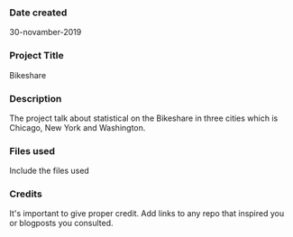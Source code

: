 ### Date created
30-novamber-2019
### Project Title
Bikeshare

### Description
The project talk about statistical on the Bikeshare in three cities which is Chicago, New York and Washington.

### Files used
Include the files used

### Credits
It's important to give proper credit. Add links to any repo that inspired you or blogposts you consulted.
